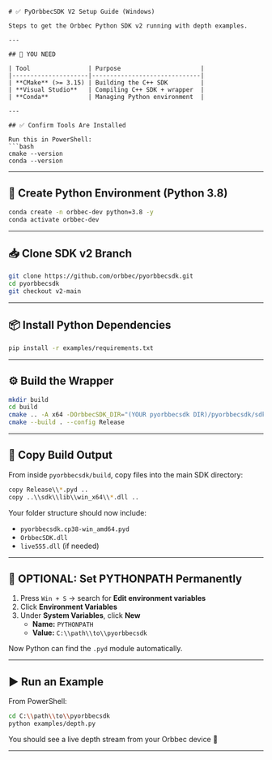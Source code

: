 ```
# ✅ PyOrbbecSDK V2 Setup Guide (Windows)

Steps to get the Orbbec Python SDK v2 running with depth examples.

---

## 🔧 YOU NEED

| Tool                | Purpose                      |
|---------------------|------------------------------|
| **CMake** (>= 3.15) | Building the C++ SDK         |
| **Visual Studio**   | Compiling C++ SDK + wrapper  |
| **Conda**           | Managing Python environment  |

---

## ✅ Confirm Tools Are Installed

Run this in PowerShell:
```bash
cmake --version
conda --version
```

---

## 🐍 Create Python Environment (Python 3.8)

```bash
conda create -n orbbec-dev python=3.8 -y
conda activate orbbec-dev
```

---

## 📥 Clone SDK v2 Branch

```bash
git clone https://github.com/orbbec/pyorbbecsdk.git
cd pyorbbecsdk
git checkout v2-main
```

---

## 📦 Install Python Dependencies

```bash
pip install -r examples/requirements.txt
```

---

## ⚙️ Build the Wrapper

```bash
mkdir build
cd build
cmake .. -A x64 -DOrbbecSDK_DIR="(YOUR pyorbbecsdk DIR)/pyorbbecsdk/sdk/lib/win_x64"
cmake --build . --config Release
```

---

## 📂 Copy Build Output

From inside `pyorbbecsdk/build`, copy files into the main SDK directory:

```bash
copy Release\\*.pyd ..
copy ..\\sdk\\lib\\win_x64\\*.dll ..
```

Your folder structure should now include:
- `pyorbbecsdk.cp38-win_amd64.pyd`
- `OrbbecSDK.dll`
- `live555.dll` (if needed)

---

## 🧠 OPTIONAL: Set PYTHONPATH Permanently

1. Press `Win + S` → search for **Edit environment variables**
2. Click **Environment Variables**
3. Under **System Variables**, click **New**
   - **Name:** `PYTHONPATH`
   - **Value:** `C:\\path\\to\\pyorbbecsdk`

Now Python can find the `.pyd` module automatically.

---

## ▶️ Run an Example

From PowerShell:
```bash
cd C:\\path\\to\\pyorbbecsdk
python examples/depth.py
```

You should see a live depth stream from your Orbbec device 🎉

---